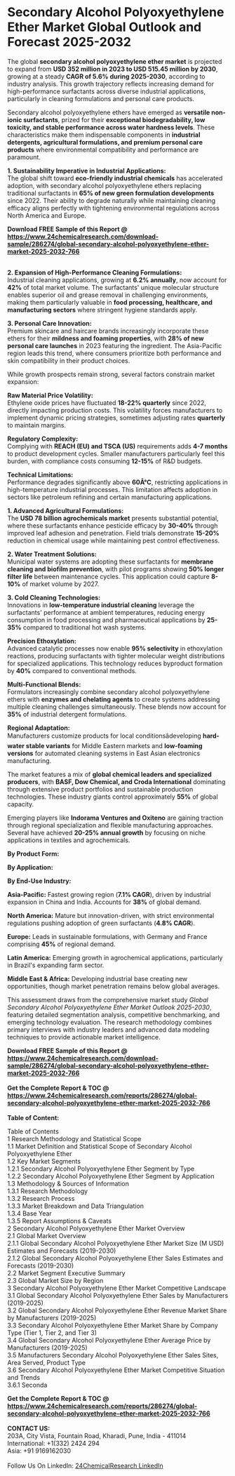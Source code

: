 <h1>Secondary Alcohol Polyoxyethylene Ether Market Global Outlook and Forecast 2025-2032</h1><p>The global <strong>secondary alcohol polyoxyethylene ether market</strong> is projected to expand from <strong>USD 352 million in 2023 to USD 515.45 million by 2030</strong>, growing at a steady <strong>CAGR of 5.6% during 2025-2030</strong>, according to industry analysis. This growth trajectory reflects increasing demand for high-performance surfactants across diverse industrial applications, particularly in cleaning formulations and personal care products.</p><p>Secondary alcohol polyoxyethylene ethers have emerged as <strong>versatile non-ionic surfactants</strong>, prized for their <strong>exceptional biodegradability, low toxicity, and stable performance across water hardness levels</strong>. These characteristics make them indispensable components in <strong>industrial detergents, agricultural formulations, and premium personal care products</strong> where environmental compatibility and performance are paramount.</p><p><strong>1. Sustainability Imperative in Industrial Applications:</strong><br>
The global shift toward <strong>eco-friendly industrial chemicals</strong> has accelerated adoption, with secondary alcohol polyoxyethylene ethers replacing traditional surfactants in <strong>65% of new green formulation developments</strong> since 2022. Their ability to degrade naturally while maintaining cleaning efficacy aligns perfectly with tightening environmental regulations across North America and Europe.</p><div><b>Download FREE Sample of this Report @ 
            <a href="https://www.24chemicalresearch.com/download-sample/286274/global-secondary-alcohol-polyoxyethylene-ether-market-2025-2032-766">
            https://www.24chemicalresearch.com/download-sample/286274/global-secondary-alcohol-polyoxyethylene-ether-market-2025-2032-766</a></b></div><br><p><strong>2. Expansion of High-Performance Cleaning Formulations:</strong><br>
Industrial cleaning applications, growing at <strong>6.2% annually</strong>, now account for <strong>42%</strong> of total market volume. The surfactants' unique molecular structure enables superior oil and grease removal in challenging environments, making them particularly valuable in <strong>food processing, healthcare, and manufacturing sectors</strong> where stringent hygiene standards apply.</p><p><strong>3. Personal Care Innovation:</strong><br>
Premium skincare and haircare brands increasingly incorporate these ethers for their <strong>mildness and foaming properties</strong>, with <strong>28% of new personal care launches</strong> in 2023 featuring the ingredient. The Asia-Pacific region leads this trend, where consumers prioritize both performance and skin compatibility in their product choices.</p><p>While growth prospects remain strong, several factors constrain market expansion:</p><p><strong>Raw Material Price Volatility:</strong><br>
	Ethylene oxide prices have fluctuated <strong>18-22% quarterly</strong> since 2022, directly impacting production costs. This volatility forces manufacturers to implement dynamic pricing strategies, sometimes adjusting rates <strong>quarterly</strong> to maintain margins.</p><p><strong>Regulatory Complexity:</strong><br>
	Complying with <strong>REACH (EU) and TSCA (US)</strong> requirements adds <strong>4-7 months</strong> to product development cycles. Smaller manufacturers particularly feel this burden, with compliance costs consuming <strong>12-15%</strong> of R&amp;D budgets.</p><p><strong>Technical Limitations:</strong><br>
	Performance degrades significantly above <strong>60Â°C</strong>, restricting applications in high-temperature industrial processes. This limitation affects adoption in sectors like petroleum refining and certain manufacturing applications.</p><p><strong>1. Advanced Agricultural Formulations:</strong><br>
The <strong>USD 78 billion agrochemicals market</strong> presents substantial potential, where these surfactants enhance pesticide efficacy by <strong>30-40%</strong> through improved leaf adhesion and penetration. Field trials demonstrate <strong>15-20%</strong> reduction in chemical usage while maintaining pest control effectiveness.</p><p><strong>2. Water Treatment Solutions:</strong><br>
Municipal water systems are adopting these surfactants for <strong>membrane cleaning and biofilm prevention</strong>, with pilot programs showing <strong>50% longer filter life</strong> between maintenance cycles. This application could capture <strong>8-10%</strong> of market volume by 2027.</p><p><strong>3. Cold Cleaning Technologies:</strong><br>
Innovations in <strong>low-temperature industrial cleaning</strong> leverage the surfactants' performance at ambient temperatures, reducing energy consumption in food processing and pharmaceutical applications by <strong>25-35%</strong> compared to traditional hot wash systems.</p><p><strong>Precision Ethoxylation:</strong><br>
	Advanced catalytic processes now enable <strong>95% selectivity</strong> in ethoxylation reactions, producing surfactants with tighter molecular weight distributions for specialized applications. This technology reduces byproduct formation by <strong>40%</strong> compared to conventional methods.</p><p><strong>Multi-Functional Blends:</strong><br>
	Formulators increasingly combine secondary alcohol polyoxyethylene ethers with <strong>enzymes and chelating agents</strong> to create systems addressing multiple cleaning challenges simultaneously. These blends now account for <strong>35%</strong> of industrial detergent formulations.</p><p><strong>Regional Adaptation:</strong><br>
	Manufacturers customize products for local conditionsâdeveloping <strong>hard-water stable variants</strong> for Middle Eastern markets and <strong>low-foaming versions</strong> for automated cleaning systems in East Asian electronics manufacturing.</p><p>The market features a mix of <strong>global chemical leaders and specialized producers</strong>, with <strong>BASF, Dow Chemical, and Croda International</strong> dominating through extensive product portfolios and sustainable production technologies. These industry giants control approximately <strong>55%</strong> of global capacity.</p><p>Emerging players like <strong>Indorama Ventures and Oxiteno</strong> are gaining traction through regional specialization and flexible manufacturing approaches. Several have achieved <strong>20-25% annual growth</strong> by focusing on niche applications in textiles and agrochemicals.</p><p><strong>By Product Form:</strong></p><p><strong>By Application:</strong></p><p><strong>By End-Use Industry:</strong></p><p><strong>Asia-Pacific:</strong> Fastest growing region (<strong>7.1% CAGR</strong>), driven by industrial expansion in China and India. Accounts for <strong>38%</strong> of global demand.</p><p><strong>North America:</strong> Mature but innovation-driven, with strict environmental regulations pushing adoption of green surfactants (<strong>4.8% CAGR</strong>).</p><p><strong>Europe:</strong> Leads in sustainable formulations, with Germany and France comprising <strong>45%</strong> of regional demand.</p><p><strong>Latin America:</strong> Emerging growth in agrochemical applications, particularly in Brazil's expanding farm sector.</p><p><strong>Middle East &amp; Africa:</strong> Developing industrial base creating new opportunities, though market penetration remains below global averages.</p><p>This assessment draws from the comprehensive market study <em>Global Secondary Alcohol Polyoxyethylene Ether Market Outlook 2025-2030</em>, featuring detailed segmentation analysis, competitive benchmarking, and emerging technology evaluation. The research methodology combines primary interviews with industry leaders and advanced data modeling techniques to provide actionable market intelligence.</p><div><b>Download FREE Sample of this Report @ 
            <a href="https://www.24chemicalresearch.com/download-sample/286274/global-secondary-alcohol-polyoxyethylene-ether-market-2025-2032-766">
            https://www.24chemicalresearch.com/download-sample/286274/global-secondary-alcohol-polyoxyethylene-ether-market-2025-2032-766</a></b></div><br><div><b>Get the Complete Report & TOC @ 
            <a href="https://www.24chemicalresearch.com/reports/286274/global-secondary-alcohol-polyoxyethylene-ether-market-2025-2032-766">
            https://www.24chemicalresearch.com/reports/286274/global-secondary-alcohol-polyoxyethylene-ether-market-2025-2032-766</a></b></div><br>
            <b>Table of Content:</b><p>Table of Contents<br />
1 Research Methodology and Statistical Scope<br />
1.1 Market Definition and Statistical Scope of Secondary Alcohol Polyoxyethylene Ether<br />
1.2 Key Market Segments<br />
1.2.1 Secondary Alcohol Polyoxyethylene Ether Segment by Type<br />
1.2.2 Secondary Alcohol Polyoxyethylene Ether Segment by Application<br />
1.3 Methodology & Sources of Information<br />
1.3.1 Research Methodology<br />
1.3.2 Research Process<br />
1.3.3 Market Breakdown and Data Triangulation<br />
1.3.4 Base Year<br />
1.3.5 Report Assumptions & Caveats<br />
2 Secondary Alcohol Polyoxyethylene Ether Market Overview<br />
2.1 Global Market Overview<br />
2.1.1 Global Secondary Alcohol Polyoxyethylene Ether Market Size (M USD) Estimates and Forecasts (2019-2030)<br />
2.1.2 Global Secondary Alcohol Polyoxyethylene Ether Sales Estimates and Forecasts (2019-2030)<br />
2.2 Market Segment Executive Summary<br />
2.3 Global Market Size by Region<br />
3 Secondary Alcohol Polyoxyethylene Ether Market Competitive Landscape<br />
3.1 Global Secondary Alcohol Polyoxyethylene Ether Sales by Manufacturers (2019-2025)<br />
3.2 Global Secondary Alcohol Polyoxyethylene Ether Revenue Market Share by Manufacturers (2019-2025)<br />
3.3 Secondary Alcohol Polyoxyethylene Ether Market Share by Company Type (Tier 1, Tier 2, and Tier 3)<br />
3.4 Global Secondary Alcohol Polyoxyethylene Ether Average Price by Manufacturers (2019-2025)<br />
3.5 Manufacturers Secondary Alcohol Polyoxyethylene Ether Sales Sites, Area Served, Product Type<br />
3.6 Secondary Alcohol Polyoxyethylene Ether Market Competitive Situation and Trends<br />
3.6.1 Seconda</p><div><b>Get the Complete Report & TOC @ 
            <a href="https://www.24chemicalresearch.com/reports/286274/global-secondary-alcohol-polyoxyethylene-ether-market-2025-2032-766">
            https://www.24chemicalresearch.com/reports/286274/global-secondary-alcohol-polyoxyethylene-ether-market-2025-2032-766</a></b></div><br><b>CONTACT US:</b><br>
            203A, City Vista, Fountain Road, Kharadi, Pune, India - 411014<br>
            International: +1(332) 2424 294<br>
            Asia: +91 9169162030 <br><br>
            Follow Us On LinkedIn: <a href="https://www.linkedin.com/company/24chemicalresearch/">24ChemicalResearch LinkedIn</a>